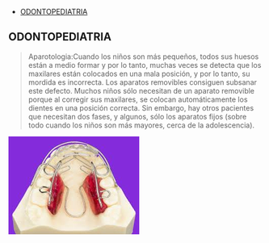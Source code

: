- [ODONTOPEDIATRIA](#odontopediatria)
## ODONTOPEDIATRIA
>Aparotologia:Cuando los niños son más pequeños, todos sus huesos están a medio 
formar y por lo tanto, muchas veces se detecta que los maxilares están colocados 
en una mala posición, y por lo tanto, su mordida es incorrecta. Los aparatos 
removibles consiguen subsanar este defecto. Muchos niños sólo necesitan de un 
aparato removible porque al corregir sus maxilares, se colocan automáticamente 
los dientes en una posición correcta. Sin embargo, hay otros pacientes que 
necesitan dos fases, y algunos, sólo los aparatos fijos (sobre todo cuando los 
niños son más mayores, cerca de la adolescencia).

![Odontopediatria](Odontopediatria/aparatologia.jpg)